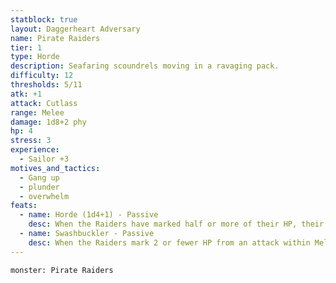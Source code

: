 ```yaml
---
statblock: true
layout: Daggerheart Adversary
name: Pirate Raiders
tier: 1
type: Horde
description: Seafaring scoundrels moving in a ravaging pack.
difficulty: 12
thresholds: 5/11
atk: +1
attack: Cutlass
range: Melee
damage: 1d8+2 phy
hp: 4
stress: 3
experience:
  - Sailor +3
motives_and_tactics:
  - Gang up
  - plunder
  - overwhelm
feats:
  - name: Horde (1d4+1) - Passive
    desc: When the Raiders have marked half or more of their HP, their standard attack deals 1d4+1 physical damage instead.
  - name: Swashbuckler - Passive
    desc: When the Raiders mark 2 or fewer HP from an attack within Melee range, the attacker must mark a Stress.
---
```


```statblock
monster: Pirate Raiders
```